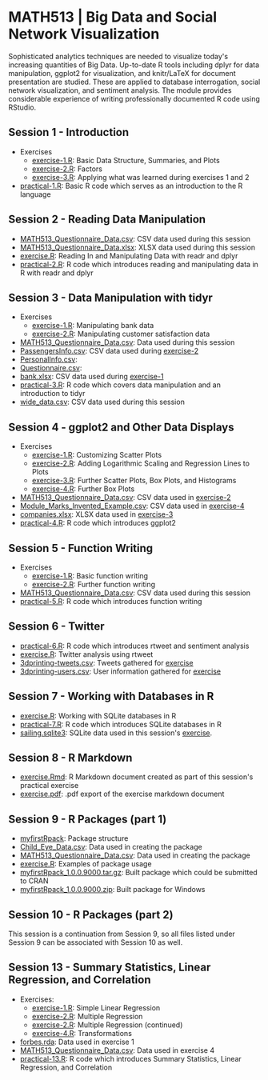 # MATH513 | Big Data and Social Network Visualization
Sophisticated analytics techniques are needed to visualize today's increasing quantities of Big Data. Up-to-date R tools including dplyr for data manipulation, ggplot2 for visualization, and knitr/LaTeX for document presentation are studied. These are applied to database interrogation, social network visualization, and sentiment analysis. The module provides considerable experience of writing professionally documented R code using RStudio.

## Session 1 - Introduction
* Exercises
  * [exercise-1.R](https://github.com/Mauzey/MSc-Data-Science-and-Business-Analytics/blob/main/MATH513/Session-1/exercises/exercise-1.R): Basic Data Structure, Summaries, and Plots
  * [exercise-2.R](https://github.com/Mauzey/MSc-Data-Science-and-Business-Analytics/blob/main/MATH513/Session-1/exercises/exercise-2.R): Factors
  * [exercise-3.R](https://github.com/Mauzey/MSc-Data-Science-and-Business-Analytics/blob/main/MATH513/Session-1/exercises/exercise-3.R): Applying what was learned during exercises 1 and 2
* [practical-1.R](https://github.com/Mauzey/MSc-Data-Science-and-Business-Analytics/blob/main/MATH513/Session-1/practical-1.R): Basic R code which serves as an introduction to the R language

## Session 2 - Reading Data Manipulation
* [MATH513_Questionnaire_Data.csv](https://github.com/Mauzey/MSc-Data-Science-and-Business-Analytics/blob/main/MATH513/Session-2/MATH513_Questionnaire_Data.csv): CSV data used during this session
* [MATH513_Questionnaire_Data.xlsx](https://github.com/Mauzey/MSc-Data-Science-and-Business-Analytics/blob/main/MATH513/Session-2/MATH513_Questionnaire_Data.xlsx): XLSX data used during this session
* [exercise.R](https://github.com/Mauzey/MSc-Data-Science-and-Business-Analytics/blob/main/MATH513/Session-2/exercise.R): Reading In and Manipulating Data with readr and dplyr
* [practical-2.R](https://github.com/Mauzey/MSc-Data-Science-and-Business-Analytics/blob/main/MATH513/Session-2/practical-2.R): R code which introduces reading and manipulating data in R with readr and dplyr

## Session 3 - Data Manipulation with tidyr
* Exercises
  * [exercise-1.R](https://github.com/Mauzey/MSc-Data-Science-and-Business-Analytics/blob/main/MATH513/Session-3/exercises/exercise-1.R): Manipulating bank data
  * [exercise-2.R](https://github.com/Mauzey/MSc-Data-Science-and-Business-Analytics/blob/main/MATH513/Session-3/exercises/exercise-2.R): Manipulating customer satisfaction data
* [MATH513_Questionnaire_Data.csv](https://github.com/Mauzey/MSc-Data-Science-and-Business-Analytics/blob/main/MATH513/Session-3/MATH513_Questionnaire_Data.csv): Data used during this session
* [PassengersInfo.csv](https://github.com/Mauzey/MSc-Data-Science-and-Business-Analytics/blob/main/MATH513/Session-3/PassengersInfo.csv): CSV data used during [exercise-2](https://github.com/Mauzey/MSc-Data-Science-and-Business-Analytics/blob/main/MATH513/Session-3/exercises/exercise-2.R)
* [PersonalInfo.csv](https://github.com/Mauzey/MSc-Data-Science-and-Business-Analytics/blob/main/MATH513/Session-3/PersonalInfo.csv):
* [Questionnaire.csv](https://github.com/Mauzey/MSc-Data-Science-and-Business-Analytics/blob/main/MATH513/Session-3/Questionnaire.csv):
* [bank.xlsx](https://github.com/Mauzey/MSc-Data-Science-and-Business-Analytics/blob/main/MATH513/Session-3/bank.xlsx): CSV data used during [exercise-1](https://github.com/Mauzey/MSc-Data-Science-and-Business-Analytics/blob/main/MATH513/Session-3/exercises/exercise-1.R)
* [practical-3.R](https://github.com/Mauzey/MSc-Data-Science-and-Business-Analytics/blob/main/MATH513/Session-3/practical-3.R): R code which covers data manipulation and an introduction to tidyr
* [wide_data.csv](https://github.com/Mauzey/MSc-Data-Science-and-Business-Analytics/blob/main/MATH513/Session-3/wide_data.csv): CSV data used during this session

## Session 4 - ggplot2 and Other Data Displays
* Exercises
  * [exercise-1.R](https://github.com/Mauzey/MSc-Data-Science-and-Business-Analytics/blob/main/MATH513/Session-4/exercises/exercise-1.R): Customizing Scatter Plots
  * [exercise-2.R](https://github.com/Mauzey/MSc-Data-Science-and-Business-Analytics/blob/main/MATH513/Session-4/exercises/exercise-2.R): Adding Logarithmic Scaling and Regression Lines to Plots
  * [exercise-3.R](https://github.com/Mauzey/MSc-Data-Science-and-Business-Analytics/blob/main/MATH513/Session-4/exercises/exercise-3.R): Further Scatter Plots, Box Plots, and Histograms
  * [exercise-4.R](https://github.com/Mauzey/MSc-Data-Science-and-Business-Analytics/blob/main/MATH513/Session-4/exercises/exercise-4.R): Further Box Plots
* [MATH513_Questionnaire_Data.csv](https://github.com/Mauzey/MSc-Data-Science-and-Business-Analytics/blob/main/MATH513/Session-4/MATH513_Questionnaire_Data.csv): CSV data used in [exercise-2](https://github.com/Mauzey/MSc-Data-Science-and-Business-Analytics/blob/main/MATH513/Session-4/exercises/exercise-2.R)
* [Module_Marks_Invented_Example.csv](https://github.com/Mauzey/MSc-Data-Science-and-Business-Analytics/blob/main/MATH513/Session-4/Module_Marks_Invented_Example.csv): CSV data used in [exercise-4](https://github.com/Mauzey/MSc-Data-Science-and-Business-Analytics/blob/main/MATH513/Session-4/exercises/exercise-4.R)
* [companies.xlsx](https://github.com/Mauzey/MSc-Data-Science-and-Business-Analytics/blob/main/MATH513/Session-4/companies.xlsx): XLSX data used in [exercise-3](https://github.com/Mauzey/MSc-Data-Science-and-Business-Analytics/blob/main/MATH513/Session-4/exercises/exercise-3.R)
* [practical-4.R](https://github.com/Mauzey/MSc-Data-Science-and-Business-Analytics/blob/main/MATH513/Session-4/practical-4.R): R code which introduces ggplot2

## Session 5 - Function Writing
* Exercises
  * [exercise-1.R](https://github.com/Mauzey/MSc-Data-Science-and-Business-Analytics/blob/main/MATH513/Session-5/exercises/exercise-1.R): Basic function writing
  * [exercise-2.R](https://github.com/Mauzey/MSc-Data-Science-and-Business-Analytics/blob/main/MATH513/Session-5/exercises/exercise-2.R): Further function writing
* [MATH513_Questionnaire_Data.csv](https://github.com/Mauzey/MSc-Data-Science-and-Business-Analytics/blob/main/MATH513/Session-5/MATH513_Questionnaire_Data.csv): CSV data used during this session
* [practical-5.R](https://github.com/Mauzey/MSc-Data-Science-and-Business-Analytics/blob/main/MATH513/Session-5/practical-5.R): R code which introduces function writing

## Session 6 - Twitter
* [practical-6.R](https://github.com/Mauzey/MSc-Data-Science-and-Business-Analytics/blob/main/MATH513/Session-6/practical-6.R): R code which introduces rtweet and sentiment analysis
* [exercise.R](https://github.com/Mauzey/MSc-Data-Science-and-Business-Analytics/blob/main/MATH513/Session-6/exercise.R): Twitter analysis using rtweet
* [3dprinting-tweets.csv](https://github.com/Mauzey/MSc-Data-Science-and-Business-Analytics/blob/main/MATH513/Session-6/3dprinting-tweets.csv): Tweets gathered for [exercise](https://github.com/Mauzey/MSc-Data-Science-and-Business-Analytics/blob/main/MATH513/Session-6/exercise.R)
* [3dprinting-users.csv](https://github.com/Mauzey/MSc-Data-Science-and-Business-Analytics/blob/main/MATH513/Session-6/3dprinting-users.csv): User information gathered for [exercise](https://github.com/Mauzey/MSc-Data-Science-and-Business-Analytics/blob/main/MATH513/Session-6/exercise.R)

## Session 7 - Working with Databases in R
* [exercise.R](https://github.com/Mauzey/MSc-Data-Science-and-Business-Analytics/blob/main/MATH513/Session-7/exercise.R): Working with SQLite databases in R
* [practical-7.R](https://github.com/Mauzey/MSc-Data-Science-and-Business-Analytics/blob/main/MATH513/Session-7/practical-7.R): R code which introduces SQLite databases in R
* [sailing.sqlite3](https://github.com/Mauzey/MSc-Data-Science-and-Business-Analytics/blob/main/MATH513/Session-7/sailing.sqlite3): SQLite data used in this session's [exercise](https://github.com/Mauzey/MSc-Data-Science-and-Business-Analytics/blob/main/MATH513/Session-7/exercise.R).

## Session 8 - R Markdown
* [exercise.Rmd](https://github.com/Mauzey/MSc-Data-Science-and-Business-Analytics/blob/main/MATH513/Session-8/exercise.Rmd): R Markdown document created as part of this session's practical exercise
* [exercise.pdf](https://github.com/Mauzey/MSc-Data-Science-and-Business-Analytics/blob/main/MATH513/Session-8/exercise.pdf): .pdf export of the exercise markdown document

## Session 9 - R Packages (part 1)
* [myfirstRpack](https://github.com/Mauzey/MSc-Data-Science-and-Business-Analytics/tree/main/MATH513/Session-9/myfirstRpack): Package structure
* [Child_Eye_Data.csv](https://github.com/Mauzey/MSc-Data-Science-and-Business-Analytics/blob/main/MATH513/Session-9/Child_Eye_Data.csv): Data used in creating the package
* [MATH513_Questionnaire_Data.csv](https://github.com/Mauzey/MSc-Data-Science-and-Business-Analytics/blob/main/MATH513/Session-9/MATH513_Questionnaire_Data.csv): Data used in creating the package
* [exercise.R](https://github.com/Mauzey/MSc-Data-Science-and-Business-Analytics/blob/main/MATH513/Session-9/exercise.R): Examples of package usage
* [myfirstRpack_1.0.0.9000.tar.gz](https://github.com/Mauzey/MSc-Data-Science-and-Business-Analytics/blob/main/MATH513/Session-9/myfirstRpack_1.0.0.9000.tar.gz): Built package which could be submitted to CRAN
* [myfirstRpack_1.0.0.9000.zip](https://github.com/Mauzey/MSc-Data-Science-and-Business-Analytics/blob/main/MATH513/Session-9/myfirstRpack_1.0.0.9000.zip): Built package for Windows

## Session 10 - R Packages (part 2)
This session is a continuation from Session 9, so all files listed under Session 9 can be associated with Session 10 as well.

## Session 13 - Summary Statistics, Linear Regression, and Correlation
* Exercises:
  * [exercise-1.R](https://github.com/Mauzey/MSc-Data-Science-and-Business-Analytics/blob/main/MATH513/Session-13/exercise-1.R): Simple Linear Regression
  * [exercise-2.R](https://github.com/Mauzey/MSc-Data-Science-and-Business-Analytics/blob/main/MATH513/Session-13/exercise-2.R): Multiple Regression
  * [exercise-2.R](https://github.com/Mauzey/MSc-Data-Science-and-Business-Analytics/blob/main/MATH513/Session-13/exercise-3.R): Multiple Regression (continued)
  * [exercise-4.R](https://github.com/Mauzey/MSc-Data-Science-and-Business-Analytics/blob/main/MATH513/Session-13/exercise-4.R): Transformations
* [forbes.rda](https://github.com/Mauzey/MSc-Data-Science-and-Business-Analytics/blob/main/MATH513/Session-13/forbes.rda): Data used in exercise 1
* [MATH513_Questionnaire_Data.csv](https://github.com/Mauzey/MSc-Data-Science-and-Business-Analytics/blob/main/MATH513/Session-13/MATH513_Questionnaire_Data.csv): Data used in exercise 4
* [practical-13.R](https://github.com/Mauzey/MSc-Data-Science-and-Business-Analytics/blob/main/MATH513/Session-13/practical-13.R): R code which introduces Summary Statistics, Linear Regression, and Correlation
